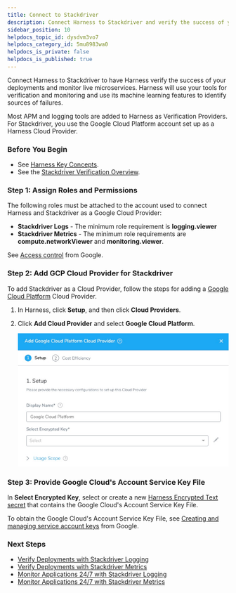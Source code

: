```yaml
---
title: Connect to Stackdriver
description: Connect Harness to Stackdriver and verify the success of your deployments and live microservices.
sidebar_position: 10
helpdocs_topic_id: dysdvm3vo7
helpdocs_category_id: 5mu8983wa0
helpdocs_is_private: false
helpdocs_is_published: true
---
```


Connect Harness to Stackdriver to have Harness verify the success of your deployments and monitor live microservices. Harness will use your tools for verification and monitoring and use its machine learning features to identify sources of failures.

Most APM and logging tools are added to Harness as Verification Providers. For Stackdriver, you use the Google Cloud Platform account set up as a Harness Cloud Provider.


### Before You Begin

* See [Harness Key Concepts](../../../starthere-firstgen/harness-key-concepts.md).
* See the [Stackdriver Verification Overview](../continuous-verification-overview/concepts-cv/stackdriver-and-harness-overview.md).


### Step 1: Assign Roles and Permissions

The following roles must be attached to the account used to connect Harness and Stackdriver as a Google Cloud Provider:

* **Stackdriver Logs** - The minimum role requirement is **logging.viewer**
* **Stackdriver Metrics** - The minimum role requirements are **compute.networkViewer** and **monitoring.viewer**.

See [Access control](https://cloud.google.com/monitoring/access-control) from Google.


### Step 2: Add GCP Cloud Provider for Stackdriver

To add Stackdriver as a Cloud Provider, follow the steps for adding a [Google Cloud Platform](https://docs.harness.io/article/whwnovprrb-cloud-providers#google_cloud_platform_gcp) Cloud Provider.

1. In Harness, click **Setup**, and then click **Cloud Providers**.
2. Click **Add Cloud Provider** and select **Google Cloud Platform**.

   ![](./static/stackdriver-connection-setup-29.png)
   
### Step 3: Provide Google Cloud's Account Service Key File

In **Select Encrypted Key**, select or create a new [Harness Encrypted Text secret](https://docs.harness.io/article/ygyvp998mu-use-encrypted-text-secrets) that contains the Google Cloud's Account Service Key File.

To obtain the Google Cloud's Account Service Key File, see [Creating and managing service account keys](https://cloud.google.com/iam/docs/creating-managing-service-account-keys) from Google.


### Next Steps

* [Verify Deployments with Stackdriver Logging](3-verify-deployments-with-stackdriver.md)
* [Verify Deployments with Stackdriver Metrics](verify-deployments-with-stackdriver-metrics.md)
* [Monitor Applications 24/7 with Stackdriver Logging](2-24-7-service-guard-for-stackdriver.md)
* [Monitor Applications 24/7 with Stackdriver Metrics](monitor-applications-24-7-with-stackdriver-metrics.md)

